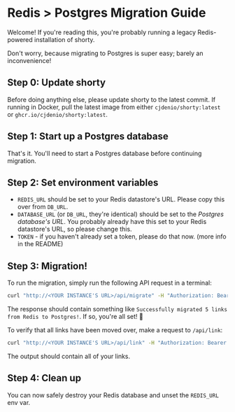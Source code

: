 # Redis > Postgres Migration Guide

Welcome! If you're reading this, you're probably running a legacy Redis-powered installation of shorty.

Don't worry, because migrating to Postgres is super easy; barely an inconvenience!

## Step 0: Update shorty

Before doing anything else, please update shorty to the latest commit. If running in Docker, pull the latest image from either `cjdenio/shorty:latest` or `ghcr.io/cjdenio/shorty:latest`.

## Step 1: Start up a Postgres database

That's it. You'll need to start a Postgres database before continuing migration.

## Step 2: Set environment variables

- `REDIS_URL` should be set to your Redis datastore's URL. Please copy this over from `DB_URL`.
- `DATABASE_URL` (or `DB_URL`, they're identical) should be set to the _Postgres database's URL_. You probably already have this set to your Redis datastore's URL, so please change this.
- `TOKEN` - if you haven't already set a token, please do that now. (more info in the README)

## Step 3: Migration!

To run the migration, simply run the following API request in a terminal:

```bash
curl "http://<YOUR INSTANCE'S URL>/api/migrate" -H "Authorization: Bearer <YOUR TOKEN>"
```

The response should contain something like `Successfully migrated 5 links from Redis to Postgres!`. If so, you're all set! 🎉

To verify that all links have been moved over, make a request to `/api/link`:

```bash
curl "http://<YOUR INSTANCE'S URL>/api/link" -H "Authorization: Bearer <YOUR TOKEN>"
```

The output should contain all of your links.

## Step 4: Clean up

You can now safely destroy your Redis database and unset the `REDIS_URL` env var.
